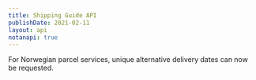 ```yaml
---
title: Shipping Guide API
publishDate: 2021-02-11
layout: api
notanapi: true
---
```


For Norwegian parcel services, unique alternative delivery dates can now be
requested.
